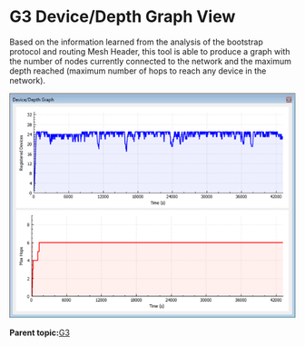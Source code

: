 # G3 Device/Depth Graph View

Based on the information learned from the analysis of the bootstrap protocol and routing Mesh Header, this tool is able to produce a graph with the number of nodes currently connected to the network and the maximum depth reached \(maximum number of hops to reach any device in the network\).

![](GUID-ED08C409-35D4-48F1-A0AE-03B27B48E33B-low.png "G3 Device/Depth Graph Window")

**Parent topic:**[G3](GUID-AEF828B2-7BEE-47DA-84FC-8959348255B2.md)

